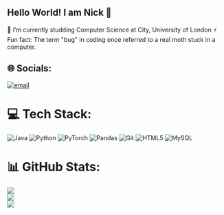 ## Hello World! I am Nick 👋
🔭 I’m currently studding Computer Science at City, University of London
⚡ Fun fact: The term "bug" in coding once referred to a real moth stuck in a computer.

## 🌐 Socials:
[![email](https://img.shields.io/badge/Email-D14836?logo=gmail&logoColor=white)](mailto:nikitabryndak@gmail.com) 

# 💻 Tech Stack:
![Java](https://img.shields.io/badge/java-%23ED8B00.svg?style=for-the-badge&logo=openjdk&logoColor=white) 
![Python](https://img.shields.io/badge/python-3670A0?style=for-the-badge&logo=python&logoColor=ffdd54) 
![PyTorch](https://img.shields.io/badge/PyTorch-%23EE4C2C.svg?style=for-the-badge&logo=PyTorch&logoColor=white)
![Pandas](https://img.shields.io/badge/pandas-%23150458.svg?style=for-the-badge&logo=pandas&logoColor=white) 
![Git](https://img.shields.io/badge/git-%23F05033.svg?style=for-the-badge&logo=git&logoColor=white)
![HTML5](https://img.shields.io/badge/html5-%23E34F26.svg?style=for-the-badge&logo=html5&logoColor=white) 
![MySQL](https://img.shields.io/badge/mysql-4479A1.svg?style=for-the-badge&logo=mysql&logoColor=white)

# 📊 GitHub Stats:
![](https://github-readme-stats.vercel.app/api?username=Swiifts&theme=dark&hide_border=false&include_all_commits=false&count_private=false)<br/>
![](https://nirzak-streak-stats.vercel.app/?user=Swiifts&theme=dark&hide_border=false)<br/>
![](https://github-readme-stats.vercel.app/api/top-langs/?username=Swiifts&theme=dark&hide_border=true&include_all_commits=true&count_private=true&layout=compact)

